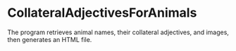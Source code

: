 # CollateralAdjectivesForAnimals
The program retrieves animal names, their collateral adjectives, and images, then generates an HTML file.
